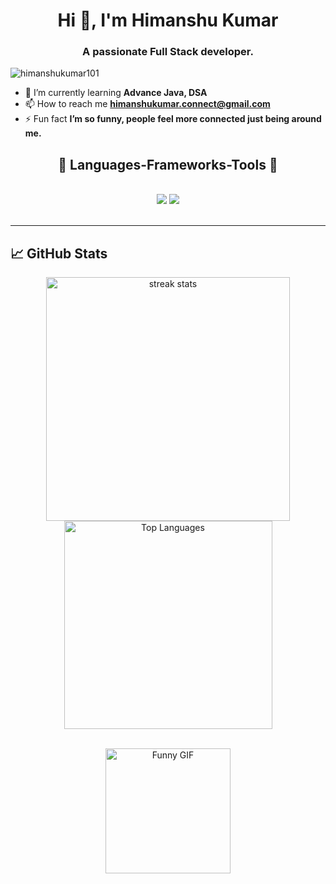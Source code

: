 <h1 align="center">Hi 👋, I'm Himanshu Kumar</h1>
<h3 align="center">A passionate Full Stack developer.</h3>

<p align="left">
  <img src="https://komarev.com/ghpvc/?username=himanshukumar101&label=Profile%20views&color=0e75b6&style=flat" alt="himanshukumar101" />
</p>

- 📖 I’m currently learning **Advance Java, DSA**
- 📫 How to reach me **himanshukumar.connect@gmail.com**
- ⚡ Fun fact **I’m so funny, people feel more connected just being around me.**
  
<h2 align="center">👾 Languages-Frameworks-Tools 👾</h2>
<br/>
<div align="center">
    <img src="https://skillicons.dev/icons?i=react,bootstrap,html,css,vscode,github,tailwind,git" />
    <img src="https://skillicons.dev/icons?i=nodejs,javascript,typescript,express,firebase,mongodb,java,mysql" /><br>
</div>

<br/>
<hr/>

## 📈 GitHub Stats
<p align="center">
  <img width=390 src="https://github-readme-streak-stats-salesp07.vercel.app/?user=Himanshu101&count_private=true&theme=react&border_radius=10" alt="streak stats"/>
  <img width=333 src="https://github-readme-stats.vercel.app/api/top-langs?username=himanshukumar101&show_icons=true&locale=en&layout=compact&theme=radical" alt="Top Languages"/>
</p>


<br clear="both">

<div align="center">
  <img height="200" src="https://media.giphy.com/media/v1.Y2lkPTc5MGI3NjExZmg5cXl6bHdlaWd0N3BmNDRoajZzdjA4bWdwczV6aWh6Y3prMnY3ayZlcD12MV9pbnRlcm5hbF9naWZfYnlfaWQmY3Q9Zw/KpACNEh8jXK2Q/giphy.gif" alt="Funny GIF" />
</div>
